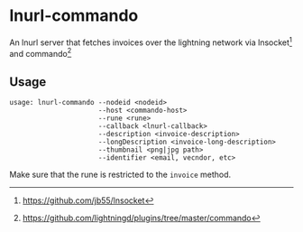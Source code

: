 
# lnurl-commando

An lnurl server that fetches invoices over the lightning network via
lnsocket[^1] and commando[^2]

## Usage

```
usage: lnurl-commando --nodeid <nodeid>
                      --host <commando-host>
                      --rune <rune>
                      --callback <lnurl-callback>
                      --description <invoice-description>
                      --longDescription <invoice-long-description>
                      --thumbnail <png|jpg path>
                      --identifier <email, vecndor, etc>
```

Make sure that the rune is restricted to the `invoice` method.

[^1]: https://github.com/jb55/lnsocket
[^2]: https://github.com/lightningd/plugins/tree/master/commando


